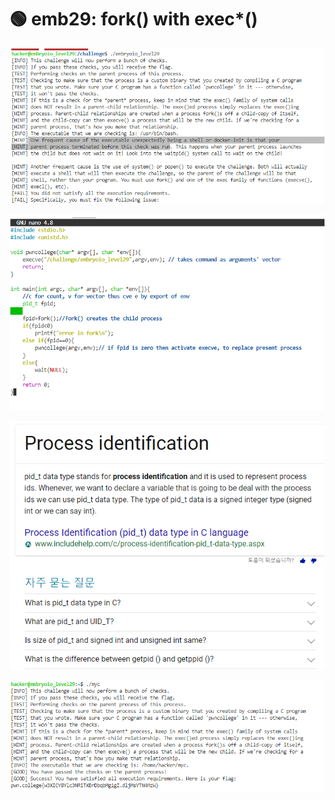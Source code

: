 # 🟢 emb29: fork() with exec\*()

![meaning if you use fork() to call the process then it might be executed as a shell or docker-init. then you should call the process with exec\*() family. For it requires you executing your own program.](<../.gitbook/assets/image (71).png>)

![fork() creates, exec\*() literally executes.](<../.gitbook/assets/image (119).png>)

![](<../.gitbook/assets/image (81).png>)

![](<../.gitbook/assets/image (226).png>)
